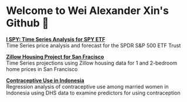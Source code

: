 # Welcome to Wei Alexander Xin's Github 👋

[**I SPY: Time Series Analysis for SPY ETF**](https://github.com/eggrollofchaos/i_spy_etf_price_predictions)<br>
Time Series price analysis and forecast for the SPDR S&P 500 ETF Trust

[**Zillow Housing Project for San Fracisco**](https://github.com/eggrollofchaos/zillow_housing_project)<br>
Time Series projections using Zillow housing data for 1 and 2-bedroom home prices in San Francisco

[**Contraceptive Use in Indonesia**](https://github.com/eggrollofchaos/contraceptive-use-in-indonesia)<br>
Regression analysis of contraceptive use among married women in Indonesia using DHS data to examine predictors for using contraception

<!--
**eggrollofchaos/eggrollofchaos** is a ✨ _special_ ✨ repository because its `README.md` (this file) appears on your GitHub profile.

Here are some ideas to get you started:

- 🔭 I’m currently working on ...
- 🌱 I’m currently learning ...
- 👯 I’m looking to collaborate on ...
- 🤔 I’m looking for help with ...
- 💬 Ask me about ...
- 📫 How to reach me: ...
- 😄 Pronouns: ...
- ⚡ Fun fact: ...
-->
